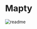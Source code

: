 # Mapty
![readme](https://github.com/miloraddjordjevic95/mapty/assets/49990887/712b6f88-645c-4499-bc87-34716719ad02)
